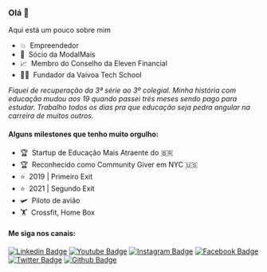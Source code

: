 ### Olá 👋

Aqui está um pouco sobre mim
- 💥 &nbsp;Empreendedor
- 🚀 &nbsp;Sócio da ModalMais
- 📈 &nbsp;Membro do Conselho da Eleven Financial
- 🧑‍🚀 &nbsp;Fundador da Vaivoa Tech School

_Fiquei de recuperação da 3ª série ao 3º colegial. Minha história com educação mudou aos 19 quando passei trës meses sendo pago para estudar. Trabalho todos os dias pra que educação seja pedra angular na carreira de muitos outros._

#### Alguns milestones que tenho muito orgulho:

- 🏆 &nbsp;Startup de Educação Mais Atraente do 🇧🇷
- 🏆 &nbsp;Reconhecido como Community Giver em NYC 🇺🇸
- ⭐️ &nbsp;2019 | Primeiro Exit
- ⭐️ &nbsp;2021 | Segundo Exit
- 🛩️ &nbsp;Piloto de avião
- 🏋️ &nbsp;Crossfit, Home Box

#### Me siga nos canais:
[![Linkedin Badge](https://img.shields.io/badge/-LinkedIn-blue?style=flat-square&logo=Linkedin&logoColor=white&link=https://www.linkedin.com/in/felipebarreiros/)](https://www.linkedin.com/in/felipebarreiros/)
[![Youtube Badge](https://img.shields.io/badge/-Youtube-red?style=flat-square&logo=Youtube&logoColor=white&link=https://www.youtube.com/felipebarreiros/)](https://www.youtube.com/felipebarreiros)
[![Instagram Badge](https://img.shields.io/badge/-Instagram-C13584?style=flat-square&labelColor=C13584&logo=instagram&logoColor=white&link=https://www.instagram.com/felipebarreiros/)](https://www.instagram.com/felipebarreiros/)
[![Facebook Badge](https://img.shields.io/badge/-Facebook-blue?style=flat-square&labelColor=blue&logo=facebook&logoColor=white&link=https://www.facebook.com/felipebarreiros/)](https://www.facebook.com/felipebarreiros/)
[![Twitter Badge](https://img.shields.io/badge/-Twitter-blue?style=flat-square&labelColor=blue&logo=twitter&logoColor=white&link=https://twitter.com/felipebarr)](https://twitter.com/felipebarr)
[![Github Badge](https://img.shields.io/badge/-Github-000?style=flat-square&logo=Github&logoColor=white&link=https://github.com/felipebarreiros)](https://github.com/felipebarreiros)

<!--
**felipebarreiros/felipebarreiros** is a ✨ _special_ ✨ repository because its `README.md` (this file) appears on your GitHub profile.

Here are some ideas to get you started:

- 🔭 I’m currently working on ...
- 🌱 I’m currently learning ...
- 👯 I’m looking to collaborate on ...
- 🤔 I’m looking for help with ...
- 💬 Ask me about ...
- 📫 How to reach me: ...
- 😄 Pronouns: ...
- ⚡ Fun fact: ...
-->

